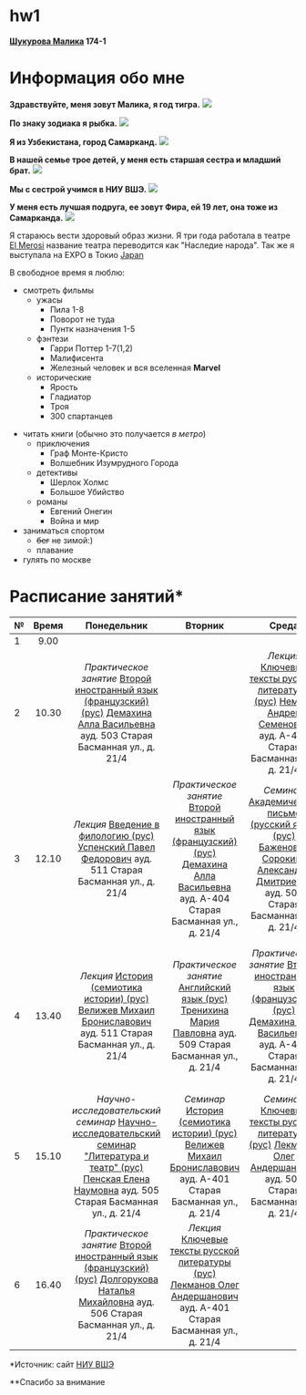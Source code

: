 # hw1
**[Шукурова Малика](https://vk.com/id237012356) 174-1**
# **Информация обо мне**
**Здравствуйте, меня зовут Малика, я год тигра.**
![](https://s1.1zoom.ru/big0/729/Tigers_Painting_Art_Head_White_Glance_533926_1280x954.jpg)

**По знаку зодиака я рыбка.**
![](http://heaclub.ru/tim/c26c62736282b538aeffe48a7379377a/ribi-vosprinimayut-chuzhuyu-bedu-kak-svoyu.jpg) 

**Я из Узбекистана, город Самарканд.**
![](https://s00.yaplakal.com/pics/pics_original/4/1/2/3203214.jpg)

**В нашей семье трое детей, у меня есть старшая сестра и младший брат.**
![](https://pp.userapi.com/c638816/v638816061/f8f4/tesUc4efZW4.jpg)

**Мы с сестрой учимся в НИУ ВШЭ.**
![](http://studygu.ru/images/university/blazon/55df85b5965c2.jpg)

**У меня есть лучшая подруга, ее зовут Фира, ей 19 лет, она тоже из Самарканда.**
![](https://pp.userapi.com/c840731/v840731388/4a602/Zq0w6Zcme80.jpg)

  Я стараюсь вести здоровый образ жизни. Я три года работала в театре [El Merosi](http://samcity.uz/catalog/item/teatr-istoricheskogo-kostyuma-el-merosi-el-merosi "это просто ВАУ") название театра переводится как "Наследие народа". Так же я выступала на EXPO в Токио 
[Japan](https://www.nippo.co.jp/eng/n-expo016/ne16_a.htm "info_2016")

В свободное время я люблю:
+ смотреть фильмы  
  - ужасы
    - Пила 1-8
    - Поворот не туда
    - Пунтк назначения 1-5
  - фэнтези
    - Гарри Поттер 1-7(1,2)
    - Малифисента 
    - Железный человек и вся вселенная **Marvel**
  + исторические
    - Ярость
    - Гладиатор
    - Троя
    - 300 спартанцев
- читать книги (обычно это получается *в метро*)
  - приключения
    - Граф Монте-Кристо
    - Волшебник Изумрудного Города
  * детективы
    - Шерлок Холмс
    - Большое Убийство
  * романы
    - Евгений Онегин
    - Война и мир
- заниматься спортом
  - ~~бег~~  не зимой:)
  - плавание
- гулять по москве
  
# **Расписание занятий***
**№**|**Время**|**Понедельник**|**Вторник**|**Среда**|**Четверг**|**Пятница**|**Суббота**|
---|:---:|:---:|:---:|:---:|:---:|:---:|---:
1|9.00| | | | | | |
2|10.30| *Практическое занятие* [Второй иностранный язык (французский) (рус)](https://www.hse.ru/edu/courses/205510688) [Демахина Алла Васильевна](https://www.hse.ru/org/persons/210663239)  ауд. 503 Старая Басманная ул., д. 21/4| |*Лекция* [Ключевые тексты русской литературы (рус)](https://www.hse.ru/edu/courses/205519220) [Немзер Андрей Семенович](https://www.hse.ru/org/persons/135562)  ауд. А-403 Старая Басманная ул., д. 21/4| |*Лекция* [Цифровая грамотность (рус)](https://www.hse.ru/edu/courses/?ptm=1884091544) [Орехов Борис Валерьевич](https://www.hse.ru/staff/borekhov)  ауд. 501 Старая Басманная ул., д. 21/4| |
3|12.10|*Лекция* [Введение в филологию (рус)](https://www.hse.ru/edu/courses/205520477) [Успенский Павел Федорович](https://www.hse.ru/org/persons/132998458) ауд. 511 Старая Басманная ул., д. 21/4|*Практическое занятие* [Второй иностранный язык (французский) (рус)](https://www.hse.ru/edu/courses/205510688) [Демахина Алла Васильевна](https://www.hse.ru/org/persons/210663239) ауд. А-404 Старая Басманная ул., д. 21/4|*Семинар* [Академическое письмо (русский язык) (рус)](https://www.hse.ru/edu/courses/205507082) [Баженова-Сорокина Александра Дмитриевна](https://www.hse.ru/org/persons/141566291) ауд. 501 Старая Басманная ул., д. 21/4|*Практическое занятие* [Английский язык (рус)](https://www.hse.ru/edu/courses/?ptm=1724239751) [Тренихина Мария Павловна](https://www.hse.ru/org/persons/65854983) ауд. 509 Старая Басманная ул., д. 21/4|*Семинар* [Введение в филологию (рус)](https://www.hse.ru/edu/courses/205520477) [Успенский Павел Федорович](https://www.hse.ru/org/persons/132998458) ауд. 503 Старая Басманная ул., д. 21/4| |
4|13.40|*Лекция* [История (семиотика истории) (рус)](https://www.hse.ru/edu/courses/205509580) [Велижев Михаил Брониславович](https://www.hse.ru/org/persons/34803527) ауд. 511 Старая Басманная ул., д. 21/4|*Практическое занятие* [Английский язык (рус)](https://www.hse.ru/edu/courses/?ptm=1724239751) [Тренихина Мария Павловна](https://www.hse.ru/org/persons/65854983) ауд. 509 Старая Басманная ул., д. 21/4|*Практическое занятие* [Второй иностранный язык (французский) (рус)](https://www.hse.ru/edu/courses/205510688) [Демахина Алла Васильевна](https://www.hse.ru/org/persons/210663239) ауд. А-404 Старая Басманная ул., д. 21/4|*Семинар* [Ключевые тексты русской литературы (рус)](https://www.hse.ru/edu/courses/205519220) [Лекманов Олег Андершанович](https://www.hse.ru/org/persons/34616895) ауд. 507 Старая Басманная ул., д. 21/4|*Семинар* [Цифровая грамотность (рус)](https://www.hse.ru/edu/courses/?ptm=1884091544) [Мещерякова Евгения Игоревна](https://www.hse.ru/org/persons/137320243) ауд. 401 Старая Басманная ул., д. 21/4| |
5|15.10|*Научно-исследовательский семинар* [Научно-исследовательский семинар "Литература и театр" (рус)](https://www.hse.ru/edu/courses/214352541) [Пенская Елена Наумовна](https://www.hse.ru/org/persons/135526) ауд. 505 Старая Басманная ул., д. 21/4|*Семинар* [История (семиотика истории) (рус)](https://www.hse.ru/edu/courses/214352683) [Велижев Михаил Брониславович](https://www.hse.ru/org/persons/34803527) ауд. А-401 Старая Басманная ул., д. 21/4|*Семинар* [Ключевые тексты русской литературы (рус)](https://www.hse.ru/edu/courses/205519220) [Лекманов Олег Андершанович](https://www.hse.ru/org/persons/34616895) ауд. 507 Старая Басманная ул., д. 21/4|*Практическое занятие* [Английский язык (рус)](https://www.hse.ru/edu/courses/?ptm=1724239751) [Тренихина Мария Павловна](https://www.hse.ru/org/persons/65854983) ауд. 509 Старая Басманная ул., д. 21/4| | |
6|16.40|*Практическое занятие* [Второй иностранный язык (французский) (рус)](https://www.hse.ru/edu/courses/214354570) [Долгорукова Наталья Михайловна](https://www.hse.ru/staff/Dolgorukova) ауд. 506 Старая Басманная ул., д. 21/4|*Лекция* [Ключевые тексты русской литературы (рус)](https://www.hse.ru/edu/courses/214368735) [Лекманов Олег Андершанович](https://www.hse.ru/org/persons/34616895) ауд. А-401 Старая Басманная ул., д. 21/4| | | | |

*Источник: сайт [НИУ ВШЭ](https://www.hse.ru/ba/philology/timetable?fromdate=2018.01.22&todate=2018.01.27&groupoid=7215&receiverType=3&timetable-courses=1&timetable-groups=7215)

**Спасибо за внимание


